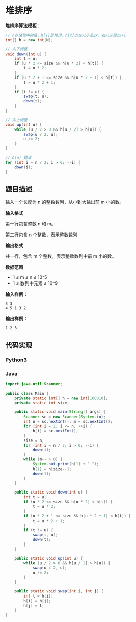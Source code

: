 # 堆排序

**堆排序算法模板：**

```java
// h存储堆中的值，h[1]是堆顶，h[x]的左儿子是2x，右儿子是2x+1
int[] h = new int[N];

// 向下调整
void down(int u) {
    int t = u;
    if (u * 2 <= size && h[u * 2] < h[t]) {
        t = u * 2;
    }
    if (u * 2 + 1 <= size && h[u * 2 + 1] < h[t]) {
        t = u * 2 + 1;
    }
    if (t != u) {
        swap(t, u);
        down(t);
    }
}

// 向上调整
void up(int u) {
    while (u / 2 > 0 && h[u / 2] > h[u]) {
        swap(u / 2, u);
        u /= 2;
    }
}

// O(n) 建堆
for (int i = n / 2; i > 0; --i) {
    down(i);
}
```

## 题目描述

输入一个长度为 n 的整数数列，从小到大输出前 m 小的数。

**输入格式**

第一行包含整数 n 和 m。

第二行包含 n 个整数，表示整数数列

**输出格式**

共一行，包含 m 个整数，表示整数数列中前 m 小的数。

**数据范围**

-   1 ≤ m ≤ n ≤ 10^5
-   1 ≤ 数列中元素 ≤ 10^9

**输入样例：**

```
5 3
4 5 1 3 2
```

**输出样例：**

```
1 2 3
```

## 代码实现

<!-- tabs:start -->

### **Python3**



### **Java**

```java
import java.util.Scanner;

public class Main {
    private static int[] h = new int[100010];
    private static int size;

    public static void main(String[] args) {
        Scanner sc = new Scanner(System.in);
        int n = sc.nextInt(), m = sc.nextInt();
        for (int i = 1; i <= n; ++i) {
            h[i] = sc.nextInt();
        }
        size = n;
        for (int i = n / 2; i > 0; --i) {
            down(i);
        }
        while (m-- > 0) {
            System.out.print(h[1] + " ");
            h[1] = h[size--];
            down(1);
        }
    }

    public static void down(int u) {
        int t = u;
        if (u * 2 <= size && h[u * 2] < h[t]) {
            t = u * 2;
        }
        if (u * 2 + 1 <= size && h[u * 2 + 1] < h[t]) {
            t = u * 2 + 1;
        }
        if (t != u) {
            swap(t, u);
            down(t);
        }
    }

    public static void up(int u) {
        while (u / 2 > 0 && h[u / 2] > h[u]) {
            swap(u / 2, u);
            u /= 2;
        }
    }

    public static void swap(int i, int j) {
        int t = h[i];
        h[i] = h[j];
        h[j] = t;
    }
}
```










